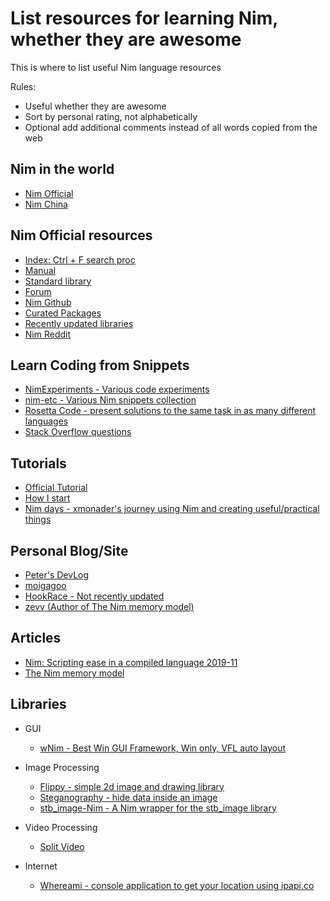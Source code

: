 List resources for learning Nim, whether they are awesome
==================

This is where to list useful Nim language resources

Rules:

- Useful whether they are awesome
- Sort by personal rating, not alphabetically
- Optional add additional comments instead of all words copied from the web

Nim in the world
----------

- [Nim Official](https://nim-lang.org/)
- [Nim China](https://www.nim-cn.com/)

Nim Official resources
---------

  - [Index: Ctrl + F search proc](https://nim-lang.org/docs/theindex.html)
  - [Manual](https://nim-lang.org/docs/manual.html)
  - [Standard library](https://nim-lang.org/docs/lib.html)
  - [Forum](https://forum.nim-lang.org/)
  - [Nim Github](https://github.com/nim-lang/Nim)
  - [Curated Packages](https://github.com/nim-lang/Nim/wiki/Curated-Packages)
  - [Recently updated libraries](https://github.com/search?o=desc&q=nim&l=nim&s=updated&type=Repositories)
  - [Nim Reddit](https://www.reddit.com/r/nim/)


Learn Coding from Snippets
------

- [NimExperiments - Various code experiments](https://github.com/vitreo12/NimExperiments)
- [nim-etc - Various Nim snippets collection ](https://github.com/mashingan/nim-etc)
- [Rosetta Code - present solutions to the same task in as many different languages](http://rosettacode.org/wiki/Category:Nim)
- [Stack Overflow questions](https://stackoverflow.com/questions/tagged/nim-lang)

Tutorials
------

- [Official Tutorial](https://www.reddit.com/r/nim/)
- [How I start](https://howistart.org/posts/nim/1/)
- [Nim days - xmonader's journey using Nim and creating useful/practical things](https://xmonader.github.io/nimdays/)

Personal Blog/Site
--------

- [Peter's DevLog](https://peterme.net/)
- [moigagoo](https://moigagoo.svbtle.com/)
- [HookRace - Not recently updated](https://hookrace.net/)
- [zevv (Author of The Nim memory model)](http://zevv.nl/play/)

Articles
------

- [Nim: Scripting ease in a compiled language 2019-11](https://www.junglecoder.com/blog/nim-early-report)
- [The Nim memory model](http://zevv.nl/nim-memory/)

Libraries
-----------

- GUI
  - [wNim - Best Win GUI Framework, Win only, VFL auto layout](https://github.com/khchen/wNim)

- Image Processing
  - [Flippy - simple 2d image and drawing library](https://github.com/treeform/flippy)
  - [Steganography - hide data inside an image](https://github.com/treeform/steganography)
  - [stb_image-Nim - A Nim wrapper for the stb_image library](https://gitlab.com/define-private-public/stb_image-Nim)

- Video Processing
  - [Split Video](https://github.com/kodkuce/SplitVideo-Nim)

- Internet
  - [Whereami - console application to get your location using ipapi.co](https://github.com/corenting/whereami)